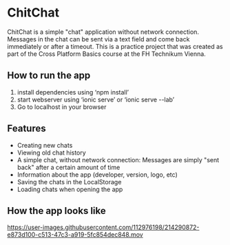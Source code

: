 # ChitChat
ChitChat is a simple "chat" application without network connection. Messages in the chat can be sent via a text field and come back immediately or after a timeout.
This is a practice project that was created as part of the Cross Platform Basics course at the FH Technikum Vienna.

## How to run the app
1. install dependencies using ‘npm install’
2. start webserver using ‘ionic serve’  or ‘ionic serve --lab’
3. Go to localhost in your browser

## Features

- Creating new chats
- Viewing old chat history
- A simple chat, without network connection: Messages are simply "sent back" after a certain amount of time
- Information about the app (developer, version, logo, etc)
- Saving the chats in the LocalStorage
- Loading chats when opening the app

## How the app looks like

https://user-images.githubusercontent.com/112976198/214290872-e873d100-c513-47c3-a919-5fc854dec848.mov

